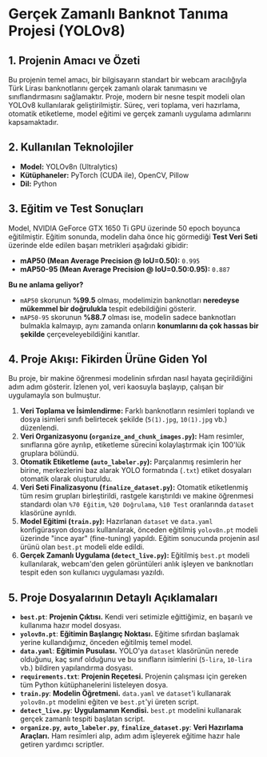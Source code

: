# Gerçek Zamanlı Banknot Tanıma Projesi (YOLOv8)

## 1. Projenin Amacı ve Özeti

Bu projenin temel amacı, bir bilgisayarın standart bir webcam aracılığıyla Türk Lirası banknotlarını gerçek zamanlı olarak tanımasını ve sınıflandırmasını sağlamaktır. Proje, modern bir nesne tespit modeli olan YOLOv8 kullanılarak geliştirilmiştir. Süreç, veri toplama, veri hazırlama, otomatik etiketleme, model eğitimi ve gerçek zamanlı uygulama adımlarını kapsamaktadır.

## 2. Kullanılan Teknolojiler

- **Model:** YOLOv8n (Ultralytics)
- **Kütüphaneler:** PyTorch (CUDA ile), OpenCV, Pillow
- **Dil:** Python

## 3. Eğitim ve Test Sonuçları

Model, NVIDIA GeForce GTX 1650 Ti GPU üzerinde 50 epoch boyunca eğitilmiştir. Eğitim sonunda, modelin daha önce hiç görmediği **Test Veri Seti** üzerinde elde edilen başarı metrikleri aşağıdaki gibidir:

- **mAP50 (Mean Average Precision @ IoU=0.50):** `0.995`
- **mAP50-95 (Mean Average Precision @ IoU=0.50:0.95):** `0.887`

**Bu ne anlama geliyor?**
- `mAP50` skorunun **%99.5** olması, modelimizin banknotları **neredeyse mükemmel bir doğrulukla** tespit edebildiğini gösterir.
- `mAP50-95` skorunun **%88.7** olması ise, modelin sadece banknotları bulmakla kalmayıp, aynı zamanda onların **konumlarını da çok hassas bir şekilde** çerçeveleyebildiğini kanıtlar.

## 4. Proje Akışı: Fikirden Ürüne Giden Yol

Bu proje, bir makine öğrenmesi modelinin sıfırdan nasıl hayata geçirildiğini adım adım gösterir. İzlenen yol, veri kaosuyla başlayıp, çalışan bir uygulamayla son bulmuştur.

1.  **Veri Toplama ve İsimlendirme:** Farklı banknotların resimleri toplandı ve dosya isimleri sınıfı belirtecek şekilde (`5(1).jpg`, `10(1).jpg` vb.) düzenlendi.
2.  **Veri Organizasyonu (`organize_and_chunk_images.py`):** Ham resimler, sınıflarına göre ayrılıp, etiketleme sürecini kolaylaştırmak için 100'lük gruplara bölündü.
3.  **Otomatik Etiketleme (`auto_labeler.py`):** Parçalanmış resimlerin her birine, merkezlerini baz alarak YOLO formatında (`.txt`) etiket dosyaları otomatik olarak oluşturuldu.
4.  **Veri Seti Finalizasyonu (`finalize_dataset.py`):** Otomatik etiketlenmiş tüm resim grupları birleştirildi, rastgele karıştırıldı ve makine öğrenmesi standardı olan `%70 Eğitim`, `%20 Doğrulama`, `%10 Test` oranlarında `dataset` klasörüne ayrıldı.
5.  **Model Eğitimi (`train.py`):** Hazırlanan `dataset` ve `data.yaml` konfigürasyon dosyası kullanılarak, önceden eğitilmiş `yolov8n.pt` modeli üzerinde "ince ayar" (fine-tuning) yapıldı. Eğitim sonucunda projenin asıl ürünü olan `best.pt` modeli elde edildi.
6.  **Gerçek Zamanlı Uygulama (`detect_live.py`):** Eğitilmiş `best.pt` modeli kullanılarak, webcam'den gelen görüntüleri anlık işleyen ve banknotları tespit eden son kullanıcı uygulaması yazıldı.

## 5. Proje Dosyalarının Detaylı Açıklamaları

- **`best.pt`**: **Projenin Çıktısı.** Kendi veri setimizle eğittiğimiz, en başarılı ve kullanıma hazır model dosyası.
- **`yolov8n.pt`**: **Eğitimin Başlangıç Noktası.** Eğitime sıfırdan başlamak yerine kullandığımız, önceden eğitilmiş temel model.
- **`data.yaml`**: **Eğitimin Pusulası.** YOLO'ya `dataset` klasörünün nerede olduğunu, kaç sınıf olduğunu ve bu sınıfların isimlerini (`5-lira`, `10-lira` vb.) bildiren yapılandırma dosyası.
- **`requirements.txt`**: **Projenin Reçetesi.** Projenin çalışması için gereken tüm Python kütüphanelerini listeleyen dosya.
- **`train.py`**: **Modelin Öğretmeni.** `data.yaml` ve `dataset`'i kullanarak `yolov8n.pt` modelini eğiten ve `best.pt`'yi üreten script.
- **`detect_live.py`**: **Uygulamanın Kendisi.** `best.pt` modelini kullanarak gerçek zamanlı tespiti başlatan script.
- **`organize.py`**, **`auto_labeler.py`**, **`finalize_dataset.py`**: **Veri Hazırlama Araçları.** Ham resimleri alıp, adım adım işleyerek eğitime hazır hale getiren yardımcı scriptler.
